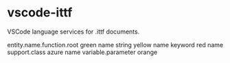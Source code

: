 # vscode-ittf
VSCode language services for .ittf documents.

entity.name.function.root green
name string               yellow
name keyword              red
name support.class        azure
name variable.parameter   orange